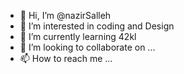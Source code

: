 - 👋 Hi, I’m @nazirSalleh
- 👀 I’m interested in coding and Design
- 🌱 I’m currently learning 42kl
- 💞️ I’m looking to collaborate on ...
- 📫 How to reach me ...

<!---
nazirSalleh/nazirSalleh is a ✨ special ✨ repository because its `README.md` (this file) appears on your GitHub profile.
You can click the Preview link to take a look at your changes.
--->
